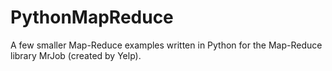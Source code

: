 PythonMapReduce
===============

A few smaller Map-Reduce examples written in Python for the Map-Reduce library MrJob (created by Yelp).